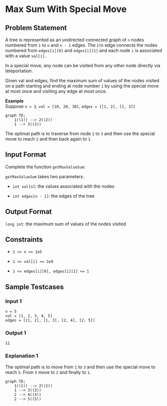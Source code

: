 # Max Sum With Special Move

## Problem Statement

A tree is represented as an undirected connected graph of `n` nodes numbered from `1` to `n` and `n - 1` edges. The `ith` edge connects the nodes numbered from `edges[i][0]` and `edges[i][1]` and each node `i` is associated with a value `val[i]`.

In a special move, any node can be visited from any other node directly via teleportation.

Given val and edges, find the maximum sum of values of the nodes visited on a path starting and ending at node number `1` by using the special move at most once and visiting any edge at most once.

**Example**<br>Suppose `n = 3`, `val = [10, 20, 30]`, `edges = [[1, 2], [1, 3]]`

```mermaid
graph TD;
    1((1)) --> 2((2))
    1 --> 3((3))
```

The optimal path is to traverse from node `1` to `3` and then use the special move to reach `2` and then back again to `1`.

## Input Format

Complete the function `getMaxValueSum`:

`getMaxValueSum` takes two parameters:

- `int val[n]`: the values associated with the nodes

- `int edges[n - 1]`: the edges of the tree

## Output Format

`long int`: the maximum sum of values of the nodes visited

## Constraints

- `1 <= n <= 1e5`

- `1 <= val[i] <= 1e9`

- `1 <= edges[i][0], edges[i][1] <= 1`

## Sample Testcases

### Input 1

```
n = 5
val = [1, 2, 3, 4, 5]
edges = [[1, 2], [1, 3], [2, 4], [2, 5]]
```

### Output 1

```
11
```

### Explanation 1

The optimal path is to move from `1` to `3` and then use the special move to reach `5`. From `5` move to `2` and finally to `1`.

```mermaid
graph TD;
    1((1)) --> 2((2))
    1 --> 3((3))
    2 --> 4((4))
    2 --> 5((5))
```
